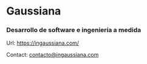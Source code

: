 # Gaussiana
### Desarrollo de software e ingeniería a medida

Url: https://ingaussiana.com/

Contact: contacto@ingaussiana.com
